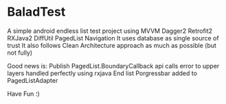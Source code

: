 # BaladTest
A simple android endless list test project using MVVM Dagger2 Retrofit2 RXJava2 DiffUtil PagedList Navigation
It uses database as single source of trust
It also follows Clean Architecture approach as much as possible (but not fully)

Good news is:
    Publish PagedList.BoundaryCallback api calls error to upper layers handled perfectly using rxjava
    End list Porgressbar added to PagedListAdapter
    
Have Fun ؛)
